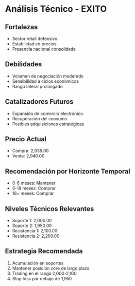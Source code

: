 # Análisis Técnico - EXITO

## Fortalezas

- Sector retail defensivo
- Estabilidad en precios
- Presencia nacional consolidada

## Debilidades

- Volumen de negociación moderado
- Sensibilidad a ciclos económicos
- Rango lateral prolongado

## Catalizadores Futuros

- Expansión de comercio electrónico
- Recuperación del consumo
- Posibles adquisiciones estratégicas

## Precio Actual

- Compra: 2,035.00
- Venta: 2,040.00

## Recomendación por Horizonte Temporal

- 0-6 meses: Mantener
- 6-18 meses: Comprar
- 18+ meses: Comprar

## Niveles Técnicos Relevantes

- Soporte 1: 2,000.00
- Soporte 2: 1,950.00
- Resistencia 1: 2,100.00
- Resistencia 2: 2,200.00

## Estrategia Recomendada

1. Acumulación en soportes
2. Mantener posición core de largo plazo
3. Trading en el rango 2,000-2,100
4. Stop loss por debajo de 1,950
